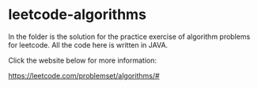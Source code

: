 # leetcode-algorithms

In the folder is the solution for the practice exercise of algorithm problems for leetcode. All the code here is written in JAVA.

Click the website below for more information:


https://leetcode.com/problemset/algorithms/#
